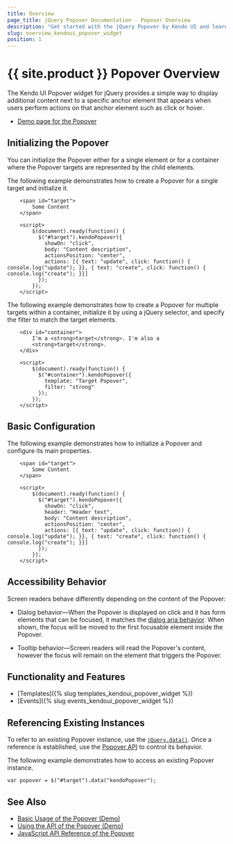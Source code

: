 ```yaml
---
title: Overview
page_title: jQuery Popover Documentation - Popover Overview
description: "Get started with the jQuery Popover by Kendo UI and learn how to create, initialize, and enable the widget."
slug: overview_kendoui_popover_widget
position: 1
---
```


# {{ site.product }} Popover Overview

The Kendo UI Popover widget for jQuery provides a simple way to display additional content next to a specific anchor element that appears when users perform actions on that anchor element such as click or hover.

* [Demo page for the Popover](https://demos.telerik.com/kendo-ui/popover/index)

## Initializing the Popover

You can initialize the Popover either for a single element or for a container where the Popover targets are represented by the child elements.

The following example demonstrates how to create a Popover for a single target and initialize it.

```dojo
    <span id="target">
        Some Content
    </span>

    <script>
        $(document).ready(function() {
          $("#target").kendoPopover({
            showOn: "click",
            body: "Content description",
            actionsPosition: "center",
            actions: [{ text: "update", click: function() { console.log("update"); }}, { text: "create", click: function() { console.log("create"); }}]
          });
        });
    </script>
```

The following example demonstrates how to create a Popover for multiple targets within a container, initialize it by using a jQuery selector, and specify the filter to match the target elements.

```dojo
    <div id="container">
        I'm a <strong>target</strong>. I'm also a
        <strong>target</strong>.
    </div>

    <script>
        $(document).ready(function() {
          $("#container").kendoPopover({
            template: "Target Popover",
            filter: "strong"
          });
        });
    </script>
```

## Basic Configuration

The following example demonstrates how to initialize a Popover and configure its main properties.

```dojo
    <span id="target">
        Some Content
    </span>

    <script>
        $(document).ready(function() {
          $("#target").kendoPopover({
            showOn: "click",
            header: "Header text",
            body: "Content description",
            actionsPosition: "center",
            actions: [{ text: "update", click: function() { console.log("update"); }}, { text: "create", click: function() { console.log("create"); }}]
          });
        });
    </script>
```

## Accessibility Behavior

Screen readers behave differently depending on the content of the Popover:

* Dialog behavior—When the Popover is displayed on click and it has form elements that can be focused, it matches the [dialog aria behavior](https://www.w3.org/TR/wai-aria-practices-1.2/#dialog_modal).
When shown, the focus will be moved to the first focusable element inside the Popover.

* Tooltip behavior—Screen readers will read the Popover's content, however the focus will remain on the element that triggers the Popover.

## Functionality and Features

* [Templates]({% slug templates_kendoui_popover_widget %})
* [Events]({% slug events_kendoui_popover_widget %})

## Referencing Existing Instances

To refer to an existing Popover instance, use the [`jQuery.data()`](https://api.jquery.com/jQuery.data/). Once a reference is established, use the [Popover API](/api/javascript/ui/popover) to control its behavior.

The following example demonstrates how to access an existing Popover instance.

    var popover = $("#target").data("kendoPopover");

## See Also

* [Basic Usage of the Popover (Demo)](https://demos.telerik.com/kendo-ui/popover/index)
* [Using the API of the Popover (Demo)](https://demos.telerik.com/kendo-ui/popover/api)
* [JavaScript API Reference of the Popover](/api/javascript/ui/popover)